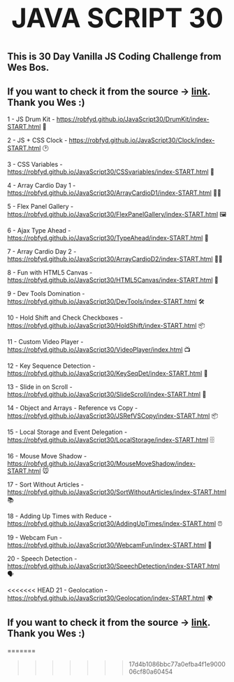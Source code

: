 <div align="center">
<h1 style="font-size: 60px;">JAVA SCRIPT 30</h1>
</div>

## This is 30 Day Vanilla JS Coding Challenge from Wes Bos.
## If you want to check it from the source -> [link](https://javascript30.com/). Thank you Wes :)

1 - JS Drum Kit - https://robfyd.github.io/JavaScript30/DrumKit/index-START.html 🥁

2 - JS + CSS Clock - https://robfyd.github.io/JavaScript30/Clock/index-START.html 🕑

3 - CSS Variables - https://robfyd.github.io/JavaScript30/CSSvariables/index-START.html 🐍

4 - Array Cardio Day 1 - https://robfyd.github.io/JavaScript30/ArrayCardioD1/index-START.html 🏃‍♂️

5 - Flex Panel Gallery - https://robfyd.github.io/JavaScript30/FlexPanelGallery/index-START.html 🖼

6 - Ajax Type Ahead - https://robfyd.github.io/JavaScript30/TypeAhead/index-START.html 📡

7 - Array Cardio Day 2 - https://robfyd.github.io/JavaScript30/ArrayCardioD2/index-START.html 🏃‍♂️

8 - Fun with HTML5 Canvas - https://robfyd.github.io/JavaScript30/HTML5Canvas/index-START.html 🎨

9 - Dev Tools Domination - https://robfyd.github.io/JavaScript30/DevTools/index-START.html 🛠

10 - Hold Shift and Check Checkboxes - https://robfyd.github.io/JavaScript30/HoldShift/index-START.html 📦

11 - Custom Video Player - https://robfyd.github.io/JavaScript30/VideoPlayer/index.html 📺

12 - Key Sequence Detection - https://robfyd.github.io/JavaScript30/KeySeqDet/index-START.html 🔑

13 - Slide in on Scroll - https://robfyd.github.io/JavaScript30/SlideScroll/index-START.html 📜

14 - Object and Arrays - Reference vs Copy - https://robfyd.github.io/JavaScript30/JSRefVSCopy/index-START.html 📦

15 - Local Storage and Event Delegation - https://robfyd.github.io/JavaScript30/LocalStorage/index-START.html 🗄️

16 - Mouse Move Shadow - https://robfyd.github.io/JavaScript30/MouseMoveShadow/index-START.html 🐭

17 - Sort Without Articles - https://robfyd.github.io/JavaScript30/SortWithoutArticles/index-START.html 📚

18 - Adding Up Times with Reduce - https://robfyd.github.io/JavaScript30/AddingUpTimes/index-START.html ⏰

19 - Webcam Fun - https://robfyd.github.io/JavaScript30/WebcamFun/index-START.html 📸

20 - Speech Detection - https://robfyd.github.io/JavaScript30/SpeechDetection/index-START.html 🗣️

<<<<<<< HEAD
21 - Geolocation - https://robfyd.github.io/JavaScript30/Geolocation/index-START.html 🌍


## If you want to check it from the source -> [link](https://javascript30.com/). Thank you Wes :)
=======
>>>>>>> 17d4b1086bbc77a0efba4f1e900006cf80a60454

